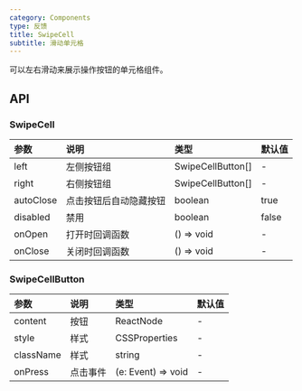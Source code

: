 ```yaml
---
category: Components
type: 反馈
title: SwipeCell
subtitle: 滑动单元格
---
```


可以左右滑动来展示操作按钮的单元格组件。

## API

### SwipeCell

| 参数      | 说明                   | 类型                | 默认值 |
| :-------- | :--------------------- | :------------------ | :----- |
| left      | 左侧按钮组             | SwipeCellButton\[\] | -      |
| right     | 右侧按钮组             | SwipeCellButton\[\] | -      |
| autoClose | 点击按钮后自动隐藏按钮 | boolean             | true   |
| disabled  | 禁用                   | boolean             | false  |
| onOpen    | 打开时回调函数         | () => void          | -      |
| onClose   | 关闭时回调函数         | () => void          | -      |

### SwipeCellButton

| 参数      | 说明     | 类型          | 默认值 |
| :-------- | :------- | :------------ | :----- |
| content   | 按钮     | ReactNode     | -      |
| style     | 样式     | CSSProperties | -      |
| className | 样式     | string        | -      |
| onPress   | 点击事件 | (e: Event) => void    | -      |
